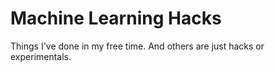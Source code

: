 # Machine Learning Hacks
Things I've done in my free time. And others are just hacks or experimentals.

